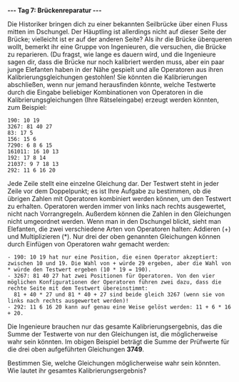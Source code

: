 **--- Tag 7: Brückenreparatur ---**

Die Historiker bringen dich zu einer bekannten Seilbrücke über einen Fluss mitten im Dschungel. Der Häuptling ist allerdings nicht auf dieser Seite der Brücke; 
vielleicht ist er auf der anderen Seite? Als ihr die Brücke überqueren wollt, bemerkt ihr eine Gruppe von Ingenieuren, die versuchen, die Brücke zu reparieren.
(Du fragst, wie lange es dauern wird, und die Ingenieure sagen dir, dass die Brücke nur noch kalibriert werden muss, aber ein paar junge Elefanten haben in der Nähe
gespielt und alle Operatoren aus ihren Kalibrierungsgleichungen gestohlen! Sie könnten die Kalibrierungen abschließen, wenn nur jemand herausfinden könnte, welche 
Testwerte durch die Eingabe beliebiger Kombinationen von Operatoren in die Kalibrierungsgleichungen (Ihre Rätseleingabe) erzeugt werden könnten, zum Beispiel:

```
190: 10 19
3267: 81 40 27
83: 17 5
156: 15 6
7290: 6 8 6 15
161011: 16 10 13
192: 17 8 14
21037: 9 7 18 13
292: 11 6 16 20
```

Jede Zeile stellt eine einzelne Gleichung dar. Der Testwert steht in jeder Zeile vor dem Doppelpunkt; es ist Ihre Aufgabe zu bestimmen, ob die übrigen Zahlen mit
Operatoren kombiniert werden können, um den Testwert zu erhalten. Operatoren werden immer von links nach rechts ausgewertet, nicht nach Vorrangregeln. Außerdem können 
die Zahlen in den Gleichungen nicht umgeordnet werden. Wenn man in den Dschungel blickt, sieht man Elefanten, die zwei verschiedene Arten von Operatoren halten:
Addieren (+) und Multiplizieren (*). Nur drei der oben genannten Gleichungen können durch Einfügen von Operatoren wahr gemacht werden:
```
- 190: 10 19 hat nur eine Position, die einen Operator akzeptiert: zwischen 10 und 19. Die Wahl von + würde 29 ergeben, aber die Wahl von * würde den Testwert ergeben (10 * 19 = 190).
- 3267: 81 40 27 hat zwei Positionen für Operatoren. Von den vier möglichen Konfigurationen der Operatoren führen zwei dazu, dass die rechte Seite mit dem Testwert übereinstimmt:
  81 + 40 * 27 und 81 * 40 + 27 sind beide gleich 3267 (wenn sie von links nach rechts ausgewertet werden)! 
- 292: 11 6 16 20 kann auf genau eine Weise gelöst werden: 11 + 6 * 16 + 20. 
 ```

Die Ingenieure brauchen nur das gesamte Kalibrierungsergebnis, das die Summe der Testwerte von nur den Gleichungen ist, die möglicherweise wahr sein könnten.
Im obigen Beispiel beträgt die Summe der Prüfwerte für die drei oben aufgeführten Gleichungen **3749**.

Bestimmen Sie, welche Gleichungen möglicherweise wahr sein könnten. Wie lautet ihr gesamtes Kalibrierungsergebnis?
